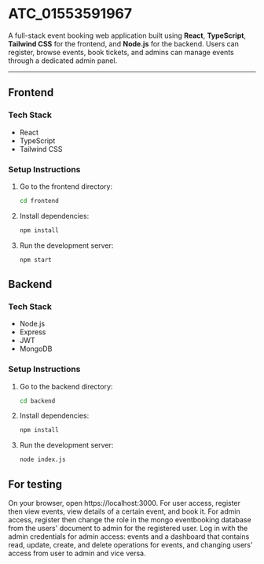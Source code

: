 # ATC_01553591967

A full-stack event booking web application built using **React**, **TypeScript**, **Tailwind CSS** for the frontend, and **Node.js** for the backend. Users can register, browse events, book tickets, and admins can manage events through a dedicated admin panel.

---

## Frontend

### Tech Stack

- React
- TypeScript
- Tailwind CSS

### Setup Instructions

1. Go to the frontend directory:
   ```bash
   cd frontend

2. Install dependencies:
    ```bash
    npm install

3. Run the development server:
    ```bash
    npm start


## Backend

### Tech Stack

- Node.js
- Express
- JWT
- MongoDB

### Setup Instructions

1. Go to the backend directory:
   ```bash
   cd backend

2. Install dependencies:
    ```bash
    npm install

3. Run the development server:
    ```bash
    node index.js


## For testing

On your browser, open https://localhost:3000.
For user access, register then view events, view details of a certain event, and book it.
For admin access, register then change the role in the mongo eventbooking database from the users' document to admin for the registered user. Log in with the admin credentials for admin access: events and a dashboard that contains read, update, create, and delete operations for events, and changing users' access from user to admin and vice versa.
